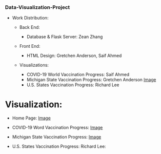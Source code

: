 ### Data-Visualization-Project

* Work Distribution:

    * Back End:
        * Database & Flask Server: Zean Zhang

    * Front End:
        * HTML Design: Gretchen Anderson, Saif Ahmed

    * Visualizations: 
        * COVID-19 World Vaccination Progress: Saif Ahmed 
        * Michigan State Vaccination Progress: Gretchen Anderson
        [Image](Images/Michigan_Vaccine_Rollout.png)
        * U.S. States Vaccination Progress: Richard Lee


# Visualization:

* Home Page:
[Image](Images/Home_Page.png)

* COVID-19 Word Vaccination Progress:
[Image](Images/COVID-19_Vaccine_Distribution_Worldwide.png)

* Michigan State Vaccination Progress:
[Image](Images/Michigan_Vaccine_Rollout.png)

* U.S. States Vaccination Progress: Richard Lee:
